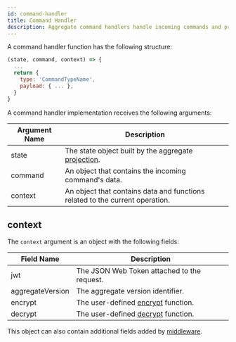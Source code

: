 ```yaml
---
id: command-handler
title: Command Handler
description: Aggregate command handlers handle incoming commands and produce events.
---
```


A command handler function has the following structure:

```js
(state, command, context) => {
  ...
  return {
    type: 'CommandTypeName',
    payload: { ... },
  }
}
```

A command handler implementation receives the following arguments:

| Argument Name | Description                                                                                           |
| ------------- | ----------------------------------------------------------------------------------------------------- |
| state         | The state object built by the aggregate [projection](../write-side.md#aggregate-projection-function). |
| command       | An object that contains the incoming command's data.                                                  |
| context       | An object that contains data and functions related to the current operation.                          |

## context

The `context` argument is an object with the following fields:

| Field Name       | Description                                                                |
| ---------------- | -------------------------------------------------------------------------- |
| jwt              | The JSON Web Token attached to the request.                                |
| aggregateVersion | The aggregate version identifier.                                          |
| encrypt          | The user-defined [encrypt](../advanced-techniques.md#encryption) function. |
| decrypt          | The user-defined [decrypt](../advanced-techniques.md#encryption) function. |

This object can also contain additional fields added by [middleware](middleware.md).
